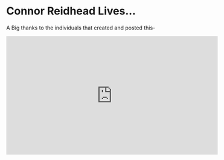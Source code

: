 # Connor Reidhead Lives...

A Big thanks to the individuals that created and posted this-


<iframe width="560" height="315" src="https://www.youtube.com/embed/EfX8hk3NLJw" frameborder="0" allow="accelerometer; autoplay; encrypted-media; gyroscope; picture-in-picture" allowfullscreen></iframe>



